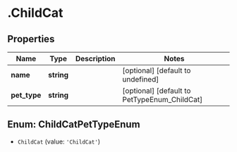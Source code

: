 # .ChildCat

## Properties

|Name | Type | Description | Notes|
|------------ | ------------- | ------------- | -------------|
|**name** | **string** |  | [optional] [default to undefined]|
|**pet_type** | **string** |  | [optional] [default to PetTypeEnum_ChildCat]|


## Enum: ChildCatPetTypeEnum


* `ChildCat` (value: `'ChildCat'`)




